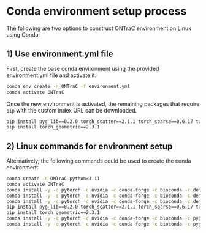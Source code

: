 # Conda environment setup process

The following are two options to construct ONTraC environment on Linux using Conda:

## 1) Use environment.yml file
First, create the base conda environment using the provided environment.yml file and activate it.
```bash
conda env create -n ONTraC -f environment.yml
conda activate ONTraC
```
Once the new environment is activated, the remaining packages that require `pip` with the custom index URL can be downloaded.
```bash
pip install pyg_lib==0.2.0 torch_scatter==2.1.1 torch_sparse==0.6.17 torch_cluster==1.6.1 torch_spline_conv==1.2.2 -f https://data.pyg.org/whl/torch-2.0.0+cu118.html
pip install torch_geometric==2.3.1
```

## 2) Linux commands for environment setup
Alternatively, the following commands could be used to create the conda environment. 
```bash
conda create -n ONTraC python=3.11
conda activate ONTraC
conda install -y -c pytorch -c nvidia -c conda-forge -c bioconda -c defaults gcc
conda install -y -c pytorch -c nvidia -c conda-forge -c bioconda -c defaults pyyaml scipy=1.11.2 scikit-learn=1.3.0 more-itertools
conda install -y -c pytorch -c nvidia -c conda-forge -c bioconda -c defaults pytorch=2.0.1 torchvision=0.15.2 torchaudio=2.0.2 pytorch-cuda=11.8
pip install pyg_lib==0.2.0 torch_scatter==2.1.1 torch_sparse==0.6.17 torch_cluster==1.6.1 torch_spline_conv==1.2.2 -f https://data.pyg.org/whl/torch-2.0.0+cu118.html
pip install torch_geometric==2.3.1
conda install -y -c pytorch -c nvidia -c conda-forge -c bioconda -c pyg -c defaults pandas=2.1.1
conda install -y -c pytorch -c nvidia -c conda-forge -c bioconda -c pyg -c defaults scanpy=1.9.5
```
